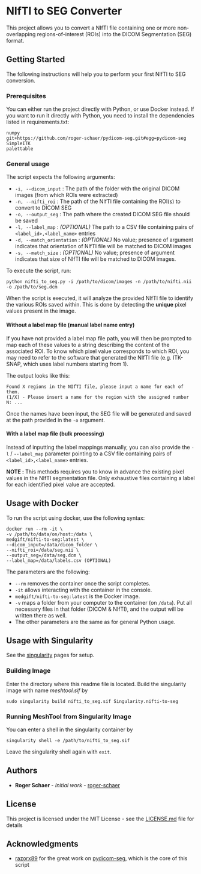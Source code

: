 # NIfTI to SEG Converter

This project allows you to convert a NIfTI file containing
one or more non-overlapping regions-of-interest (ROIs)
into the DICOM Segmentation (SEG) format.

## Getting Started

The following instructions will help you to perform your
first NIfTI to SEG conversion. 

### Prerequisites

You can either run the project directly with Python, or
use Docker instead. If you want to run it directly with
Python, you need to install the dependencies listed in
requirements.txt:

```
numpy
git+https://github.com/roger-schaer/pydicom-seg.git#egg=pydicom-seg
SimpleITK
palettable
```

### General usage

The script expects the following arguments:

* `-i, --dicom_input` :  The path of the folder with the 
original DICOM images (from which ROIs were extracted)
* `-n, --nifti_roi` : The path of the NIfTI file containing 
the ROI(s) to convert to DICOM SEG
* `-o, --output_seg` : The path where the created DICOM SEG 
file should be saved
* `-l, --label_map` : *(OPTIONAL)* The path to a CSV file containing 
pairs of `<label_id>,<label_name>` entries
* `-d, --match_orientation` : *(OPTIONAL)* No value; 
  presence of argument indicates that orientation of NIfTI file will be matched to DICOM images  
* `-s, --match_size` : *(OPTIONAL)* No value; 
  presence of argument indicates that size of NIfTI file will be matched to DICOM images. 
  
To execute the script, run:

```
python nifti_to_seg.py -i /path/to/dicom/images -n /path/to/nifti.nii -o /path/to/seg.dcm
```

When the script is executed, it will analyze the provided 
NIfTI file to identify the various ROIs saved within. This
is done by detecting the **unique** pixel values present in
the image.

#### Without a label map file (manual label name entry)

If you have not provided a label map file path, you will then 
be prompted to map each of these values to a string describing 
the content of the associated ROI. To know which pixel value 
corresponds to which ROI, you may need to refer to the software 
that generated the NIfTI file (e.g. ITK-SNAP, which uses label 
numbers starting from 1).

The output looks like this:

```
Found X regions in the NIfTI file, please input a name for each of them.
(1/X) - Please insert a name for the region with the assigned number N: ...
```

Once the names have been input, the SEG file will be
generated and saved at the path provided in the `-o`
argument.

#### With a label map file (bulk processing)

Instead of inputting the label mappings manually, you can also provide
the `-l` / `--label_map` parameter pointing to a CSV file containing
pairs of `<label_id>,<label_name>` entries.

**NOTE :** This methods requires you to know in advance the existing
pixel values in the NIfTI segmentation file. Only exhaustive files
containing a label for each identified pixel value are accepted.

## Usage with Docker

To run the script using docker, use the following syntax:

``` 
docker run --rm -it \
-v /path/to/data/on/host:/data \
medgift/nifti-to-seg:latest \
--dicom_input=/data/dicom_folder \
--nifti_roi=/data/seg.nii \
--output_seg=/data/seg.dcm \
--label_map=/data/labels.csv (OPTIONAL)
```

The parameters are the following:
* `--rm` removes the container once the script completes.
* `-it` allows interacting with the container in the console.
* `medgift/nifti-to-seg:latest` is the Docker image.
* `-v` maps a folder from your computer to the container (on `/data`). 
Put all necessary files in that folder (DICOM & NIfTI), and the
output will be written there as well.
* The other parameters are the same as for general Python usage.

## Usage with Singularity  

See the [singularity](https://sylabs.io/docs/) pages for setup.

### Building Image
Enter the directory where this readme file is located.
Build the singularity image with name *meshtool.sif* by

```
sudo singularity build nifti_to_seg.sif Singularity.nifti-to-seg
```

### Running MeshTool from Singularity Image

You can enter a shell in the singularity container by

```
singularity shell -e /path/to/nifti_to_seg.sif
```

Leave the singularity shell again with `exit`.

## Authors

* **Roger Schaer** - *Initial work* - [roger-schaer](https://github.com/roger-schaer)

## License

This project is licensed under the MIT License - see the [LICENSE.md](LICENSE.md) file for details

## Acknowledgments

* [razorx89](https://github.com/razorx89) for the great work 
on [pydicom-seg](https://github.com/razorx89/pydicom-seg),
which is the core of this script


